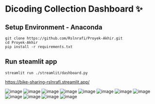 # Dicoding Collection Dashboard ✨

## Setup Environment - Anaconda
```
git clone https://github.com/Rslnrafi/Proyek-Akhir.git
cd Proyek-Akhir
pip install -r requirements.txt
```

## Run steamlit app
```
streamlit run ./streamlit/dashboard.py
```
https://bike-sharing-rslnrafi.streamlit.app/

![image](https://github.com/user-attachments/assets/4645ce7b-046d-49f6-b346-57a78eaacd29)
![image](https://github.com/user-attachments/assets/e1259ecd-9a76-45b5-9d92-c0625c82d120)
![image](https://github.com/user-attachments/assets/c2b29dfd-fbd5-4367-883d-5e6548e24a7a)
![image](https://github.com/user-attachments/assets/00ca46dc-7f63-4f3d-9ed9-afde715c6cda)
![image](https://github.com/user-attachments/assets/09c40e95-4a50-4f72-a357-d29e28d98b21)
![image](https://github.com/user-attachments/assets/cb47ecf3-695a-4030-974e-540232fc4ec1)
![image](https://github.com/user-attachments/assets/6bb1ceb3-b721-4777-87ac-3a4299a32bfa)
![image](https://github.com/user-attachments/assets/a4817b3c-36f1-4962-8ce2-8a0c09639fbb)
![image](https://github.com/user-attachments/assets/63f8de97-36d7-4001-a4fa-52856909a474)
![image](https://github.com/user-attachments/assets/e7d6a723-55e8-4cbf-9846-00ae2a10a191)
![image](https://github.com/user-attachments/assets/2812b52f-c746-419c-bf9f-298a03a16128)
![image](https://github.com/user-attachments/assets/1dccd51f-99e9-41c8-9249-7c68b86ea9aa)

